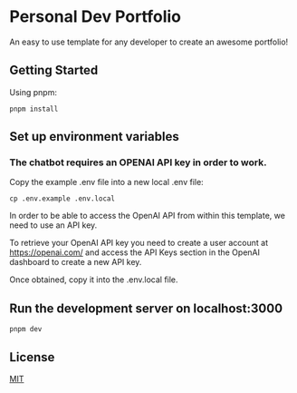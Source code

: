 # Personal Dev Portfolio

An easy to use template for any developer to create an awesome portfolio!

## Getting Started

Using pnpm:

```
pnpm install
```

## Set up environment variables

### The chatbot requires an OPENAI API key in order to work. 

Copy the example .env file into a new local .env file:
```
cp .env.example .env.local
```

In order to be able to access the OpenAI API from within this template, we need to use an API key.

To retrieve your OpenAI API key you need to create a user account at https://openai.com/ and access the API Keys section in the OpenAI dashboard to create a new API key.

Once obtained, copy it into the .env.local file.

## Run the development server on localhost:3000

```
pnpm dev
```

## License

[MIT](https://choosealicense.com/licenses/mit/)












